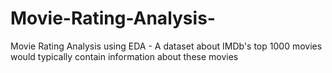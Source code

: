 # Movie-Rating-Analysis-
Movie Rating Analysis using EDA - A dataset about IMDb's top 1000 movies would typically contain  information about these movies
